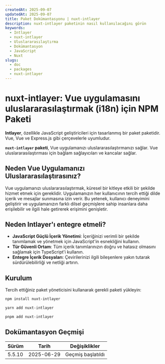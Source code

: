 ```yaml
---
createdAt: 2025-09-07
updatedAt: 2025-09-07
title: Paket Dokümantasyonu | nuxt-intlayer
description: nuxt-intlayer paketinin nasıl kullanılacağını görün
keywords:
  - Intlayer
  - nuxt-intlayer
  - Uluslararasılaştırma
  - Dokümantasyon
  - JavaScript
  - Nuxt
slugs:
  - doc
  - packages
  - nuxt-intlayer
---
```


# nuxt-intlayer: Vue uygulamasını uluslararasılaştırmak (i18n) için NPM Paketi

**Intlayer**, özellikle JavaScript geliştiricileri için tasarlanmış bir paket paketidir. Vue, Vue ve Express.js gibi çerçevelerle uyumludur.

**`nuxt-intlayer` paketi**, Vue uygulamanızı uluslararasılaştırmanızı sağlar. Vue uluslararasılaştırması için bağlam sağlayıcıları ve kancalar sağlar.

## Neden Vue Uygulamanızı Uluslararasılaştırasınız?

Vue uygulamanızı uluslararasılaştırmak, küresel bir kitleye etkili bir şekilde hizmet etmek için gereklidir. Uygulamanızın her kullanıcının tercih ettiği dilde içerik ve mesajlar sunmasına izin verir. Bu yetenek, kullanıcı deneyimini geliştirir ve uygulamanızın farklı dilsel geçmişlere sahip insanlara daha erişilebilir ve ilgili hale getirerek erişimini genişletir.

## Neden Intlayer'ı entegre etmeli?

- **JavaScript Güçlü İçerik Yönetimi**: İçeriğinizi verimli bir şekilde tanımlamak ve yönetmek için JavaScript'in esnekliğini kullanın.
- **Tür Güvenli Ortam**: Tüm içerik tanımlarınızın doğru ve hatasız olmasını sağlamak için TypeScript'i kullanın.
- **Entegre İçerik Dosyaları**: Çevirilerinizi ilgili bileşenlere yakın tutarak sürdürülebilirliği ve netliği artırın.

## Kurulum

Tercih ettiğiniz paket yöneticisini kullanarak gerekli paketi yükleyin:

```bash packageManager="npm"
npm install nuxt-intlayer
```

```bash packageManager="yarn"
yarn add nuxt-intlayer
```

```bash packageManager="pnpm"
pnpm add nuxt-intlayer
```

## Dokümantasyon Geçmişi

| Sürüm  | Tarih      | Değişiklikler     |
| ------ | ---------- | ----------------- |
| 5.5.10 | 2025-06-29 | Geçmiş başlatıldı |

```

```
